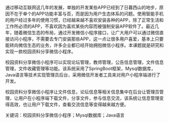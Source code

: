 
通过移动互联网这几年的发展，单独的开发某些APP已经到了日暮西山的地步，原因不在于单个的APP功能丰富与否，而是因为用户生态体系的问题。使用智能手机的用户经过多年的使用习惯，已经越来越不喜欢安装各种的APP，除了正常生活和工作所必须的APP，不喜欢因为喜欢某些内容而被强制安装APP软件了。最近几年，随着微信生态的布局，通过开发微信小程序接口，让广大用户可以通过微信直接访问小程序，不需要去专门安装那些APP，这一点让很多用户喜爱，基本上只要能转向微信生态的业务，许多企业都已经开始拥抱微信小程序。本课题就是研究和实现一款校园资料分享微信小程序。

校园资料分享微信小程序可以实现论坛管理，教师管理，公告信息管理，文件信息管理，文件收藏管理等功能。该系统采用了SpringBoot框架，Mysql数据库，Java语言等技术实现管理员后台，采用微信开发者工具来对用户小程序端进行了开发。

校园资料分享微信小程序让文件信息，论坛信息等相关信息集中在后台让管理员管理，让用户在小程序端下载文件，分享文件，参与信息交流，该系统让信息管理变得高效，也让用户下载文件，查看交流信息等变得越来越方便。

关键词：校园资料分享微信小程序；Mysql数据库；Java语言
